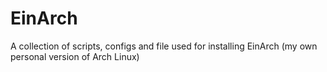 # EinArch
A collection of scripts, configs and file used for installing EinArch (my own personal version of Arch Linux)
